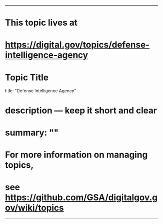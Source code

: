 
---
# This topic lives at
# https://digital.gov/topics/defense-intelligence-agency

# Topic Title
title: "Defense Intelligence Agency"

# description — keep it short and clear
# summary: ""


# For more information on managing topics,
# see https://github.com/GSA/digitalgov.gov/wiki/topics
---
